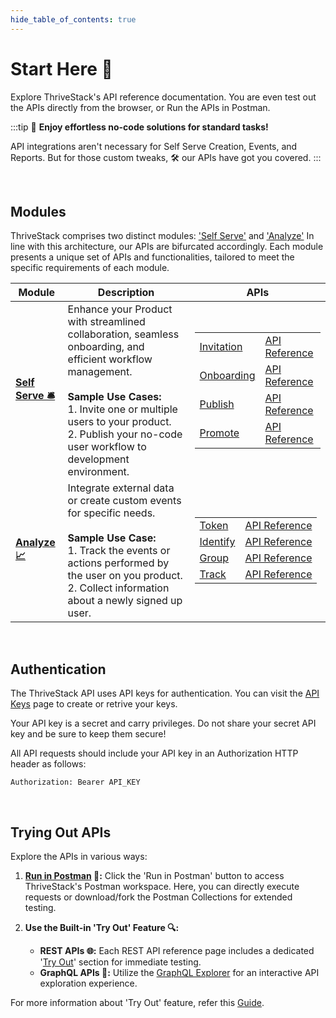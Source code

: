 ```yaml
---
hide_table_of_contents: true
---
```

# Start Here 🚀

Explore ThriveStack's API reference documentation. You are even test out the APIs directly from the browser,
or Run the APIs in Postman.

:::tip
 🎉 **Enjoy effortless no-code solutions for standard tasks!** 

 API integrations aren't necessary for Self Serve Creation, Events, and Reports. But for those custom tweaks, 🛠️ our APIs have got you covered.
:::

<br />

##  Modules

ThriveStack comprises two distinct modules: ['Self Serve'](/getting-started/self-serve/start-here) and ['Analyze'](/getting-started/analyze/instrumentation/overview)
In line with this architecture, our APIs are bifurcated accordingly. Each module presents a unique set of APIs and functionalities, tailored to meet the specific requirements of each module.

<table>
  <thead>
    <tr>
      <th>Module</th>
      <th>Description</th>
      <th>APIs</th>
    </tr>
  </thead>
  <tbody>
    <tr>
      <td><strong><a href="/category/self-serve">Self Serve 🛎️</a></strong></td>
      <td>Enhance your Product with streamlined collaboration, seamless onboarding, and efficient workflow management.<br/><br/><strong>Sample Use Cases:</strong><br/>1. Invite one or multiple users to your product.<br/>2. Publish your no-code user workflow to development environment.</td>
      <td>
        <table>
          <tr>
            <td><a href="/getting-started/self-serve/apis/invitation">Invitation</a></td>
            <td><a href="/graphql/invitation/directives/auth">API Reference</a></td>
          </tr>
          <tr>
            <td><a href="/getting-started/self-serve/apis/onboarding">Onboarding</a></td>
            <td><a href="/graphql/onboarding/directives/auth">API Reference</a></td>
          </tr>
          <tr>
            <td><a href="/getting-started/self-serve/apis/publish">Publish</a></td>
            <td><a href="/graphql/workflow/directives/deprecated">API Reference</a></td>
          </tr>
          <tr>
            <td><a href="/getting-started/self-serve/apis/promote">Promote</a></td>
            <td><a href="/graphql/workflow/directives/deprecated">API Reference</a></td>
          </tr>
        </table>
      </td>
    </tr>
    <tr>
      <td><strong><a href="/getting-started/analyze/instrumentation/overview">Analyze 📈</a></strong></td>
      <td>Integrate external data or create custom events for specific needs.<br/><br/><strong>Sample Use Case:</strong><br/>1. Track the events or actions performed by the user on you product.<br/>2. Collect information about a newly signed up user.</td>
      <td>
        <table>
          <tr>
            <td><a href="/getting-started/analyze/authentication">Token</a></td>
            <td><a href="/public_apis/token">API Reference</a></td>
          </tr>
          <tr>
            <td><a href="/getting-started/analyze/instrumentation/identification/user">Identify</a></td>
            <td><a href="/public_apis/identify">API Reference</a></td>
          </tr>
          <tr>
            <td><a href="/getting-started/analyze/instrumentation/identification/group">Group</a></td>
            <td><a href="/public_apis/group">API Reference</a></td>
          </tr>
          <tr>
            <td><a href="/getting-started/analyze/instrumentation/events/event-tracking">Track</a></td>
            <td><a href="/public_apis/track">API Reference</a></td>
          </tr>
        </table>
      </td>
    </tr>
  </tbody>
</table>

<br />

## Authentication

The ThriveStack API uses API keys for authentication. You can visit the [API Keys](#) page to create or retrive
your keys.

Your API key is a secret and carry privileges. Do not share your secret API key and be sure to keep them secure!

All API requests should include your API key in an Authorization HTTP header as follows:

```
Authorization: Bearer API_KEY
```
<br />

## Trying Out APIs

Explore the APIs in various ways:

1. **[Run in Postman](https://www.postman.com/thrivestack-shreyanshd/workspace/thrivestack-apis) 🏃:** Click the 'Run in Postman' button to access ThriveStack's Postman workspace. Here, you can directly execute requests or download/fork the Postman Collections for extended testing.

2. **Use the Built-in 'Try Out' Feature 🔍:**
    - **REST APIs 🌐:** Each REST API reference page includes a dedicated '[Try Out](/public_apis/token#request)' section for immediate testing.
    - **GraphQL APIs 🔗:** Utilize the [GraphQL Explorer](/getting-started/apis-non-gen/self-serve-apis-try-out) for an interactive API exploration experience.



For more information about 'Try Out' feature, refer this [Guide](/getting-started/apis-non-gen/using-the-try-out-options).
